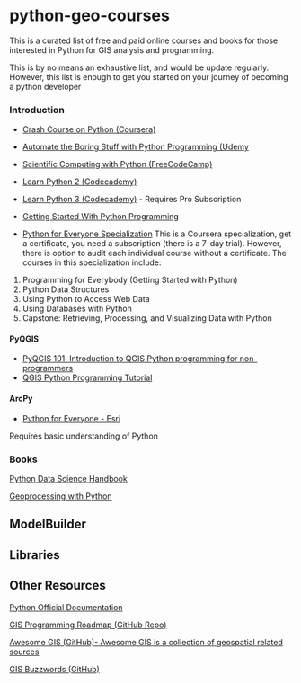 # python-geo-courses
This is a curated list of free and paid online courses and books for those interested in Python for GIS analysis and programming.

This is by no means an exhaustive list, and would be update regularly. However, this list is enough to get you started on your journey of becoming a python developer

###  Introduction

- [Crash Course on Python (Coursera)](https://www.coursera.org/learn/python-crash-course?specialization=google-it-automation)
- [Automate the Boring Stuff with Python Programming (Udemy](https://www.udemy.com/share/101W8UBUUScF5aQ3w=/)
- [Scientific Computing with Python (FreeCodeCamp)](https://www.freecodecamp.org/learn/scientific-computing-with-python/)
- [Learn Python 2 (Codecademy)](https://www.codecademy.com/learn/learn-python)
- [Learn Python 3 (Codecademy)](https://www.codecademy.com/learn/learn-python-3)  - Requires Pro Subscription



- [Getting Started With Python Programming](https://www.qgistutorials.com/en/docs/getting_started_with_pyqgis.html)

- [Python for Everyone Specialization](https://www.coursera.org/learn/python)
This is a Coursera specialization, get a certificate, you need a subscription (there is a 7-day trial). However, there is option to audit each individual course without a certificate.
The courses in this specialization include:
1. Programming for Everybody (Getting Started with Python)  
2. Python Data Structures
3. Using Python to Access Web Data
4. Using Databases with Python
5. Capstone: Retrieving, Processing, and Visualizing Data with Python

#### **PyQGIS**
- [PyQGIS 101: Introduction to QGIS Python programming for non-programmers](https://anitagraser.com/pyqgis-101-introduction-to-qgis-python-programming-for-non-programmers/pyqgis-101-loading-a-vector-layer/)
- [QGIS Python Programming Tutorial](https://www.geodose.com/p/pyqgis.html)
#### **ArcPy**
- [Python for Everyone - Esri](https://www.esri.com/training/catalog/57630436851d31e02a43f13c/python-for-everyone/)

Requires basic understanding of Python
### Books
[Python Data Science Handbook](https://jakevdp.github.io/PythonDataScienceHandbook/)

[Geoprocessing with Python](https://www.manning.com/books/geoprocessing-with-python)
## ModelBuilder


## Libraries


## Other Resources
[Python Official Documentation](https://python.org/doc)

[GIS Programming Roadmap (GitHub Repo)](https://github.com/petedannemann/gis-programming-roadmap)

[Awesome GIS (GitHub)- Awesome GIS is a collection of geospatial related sources](https://github.com/sshuair/awesome-gis)

[GIS Buzzwords (GitHub)](https://github.com/stuporglue/GIS-Buzzwords)